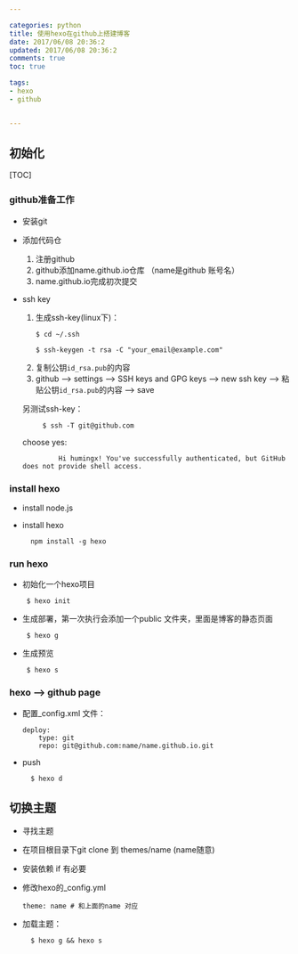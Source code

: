 ```yaml
---

categories: python
title: 使用hexo在github上搭建博客
date: 2017/06/08 20:36:2
updated: 2017/06/08 20:36:2
comments: true
toc: true

tags:
- hexo
- github


---
```



## 初始化

[TOC]

### github准备工作
- 安装git
- 添加代码仓
    1. 注册github
    2. github添加name.github.io仓库 （name是github 账号名）
    1. name.github.io完成初次提交

-  ssh key

    1. 生成ssh-key(linux下)：
        ```
        $ cd ~/.ssh   
    
        $ ssh-keygen -t rsa -C "your_email@example.com"
        ```
    1. 复制公钥`id_rsa.pub`的内容
    2. github --> settings --> SSH keys and GPG keys --> new ssh key --> 粘贴公钥`id_rsa.pub`的内容 --> save

    另测试ssh-key：
        
            $ ssh -T git@github.com     

    choose yes:
        
                Hi humingx! You've successfully authenticated, but GitHub does not provide shell access.

###  install hexo
- install node.js
- install hexo
        
        npm install -g hexo

### run hexo
-  初始化一个hexo项目

        $ hexo init

-  生成部署，第一次执行会添加一个public 文件夹，里面是博客的静态页面
  
        $ hexo g
-  生成预览
   
        $ hexo s

### hexo --> github page

- 配置_config.xml 文件：

    ```
    deploy:
        type: git
        repo: git@github.com:name/name.github.io.git
    ```
- push 

        $ hexo d



## 切换主题
- 寻找主题
- 在项目根目录下git clone 到 themes/name  (name随意)
- 安装依赖 if 有必要
- 修改hexo的_config.yml

    ```
    theme: name # 和上面的name 对应
    ```
- 加载主题：

        $ hexo g && hexo s

